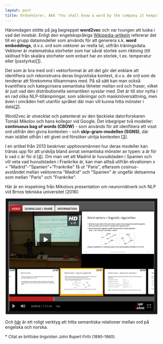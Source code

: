 ```yaml
---
layout: post
title: Ordvektorer, AKA "You shall know a word by the company it keeps"*
---
```


Häromdagen stötte på jag begreppet **word2vec** och var tvungen att luska i vad det innebär. Enligt den engelskspråkiga [Wikipedia-artikeln](https://en.wikipedia.org/wiki/Word2vec) refererar det till en grupp datamodeller som används för att generera s.k. **word embeddings**, d.v.s. ord som vektorer av reella tal, utifrån träningsdata. Vektorer är matematiska storheter som har såväl storlek som riktning (till skillnad från skalära storheter som enbart har en storlek, t.ex. temperatur eller ljusstyrka)[[1](https://sv.wikipedia.org/wiki/Vektor)]. 

Det som är bra med ord i vektorformat är att det gör det enklare att identifiera och rekonstruera deras lingvistiska kontext, d.v.s. de ord som de tenderar att förekomma tillsammans med. På så sätt kan man också kvantifiera och kategorisera semantiska likheter mellan ord och fraser, vilket är just vad den distributionella semantiken sysslar med. Det är till stor nytta i en rad olika NLP-tillämpningar, som sökningar och maskinöversättning, men även i områden helt utanför språket där man vill kunna hitta mönster i data[[2](https://skymind.ai/wiki/word2vec)].  

Word2vec är utvecklat och patenterat av den tjeckiske datorforskaren Tomáš Mikolov och hans kollegor vid Google. Det inbegriper två modeller: **continuous bag of words (CBOW)** - som används för att idenfitiera ett visst ord utifrån den givna kontexten - och **skip-gram-modellen (SGNS)**, där man istället utfrån i ett givet ord försöker utröja kontexten [[3](https://www.quora.com/Are-n-gram-models-one-hot-encoding-and-word2vec-different-types-of-word-representations-and-word-vectors)]. 

I en artikel från 2013 beskriver upphovsmännen hur deras modeller kan tränas upp för att urskilja bland annat semantiska mönster av typen: a är för b vad c är för d [[4](https://www.microsoft.com/en-us/research/wp-content/uploads/2016/02/rvecs.pdf)]. Om man vet att Madrid är huvudstaden i Spanien och vill veta vad huvudstaden i Frankrike är, kan man alltså utifrån ekvationen x = "Madrid"-"Spanien"+"Frankrike" få ut "Paris", eftersom cosinus-avståndet mellan vektorerna "Madrid" och "Spanien" är ungefär detsamma som mellan "Paris" och "Frankrike".   

Här är en inspelning från Mikolovs presentation om neuronnätverk och NLP vid Brnos tekniska universitet (2016): 

<p align="center">
<a href="https://www.superlectures.com/vgs-it/neural-networks-for-natural-language-processing"><img src="/images/wordvectors.PNG" 
alt="Tomáš Mikolov: Neural Networks for Natural Language Processingy" width="480" height="360" border="10" /></a></p>

Och [här](http://vectors.nlpl.eu/explore/embeddings/en/) är ett roligt verktyg att hitta semantiska relationer mellan ord på engelska och norska. 


\* <font size="2"> Citat av brittiske lingvisten John Rupert Firth (1890-1960).</font> 
